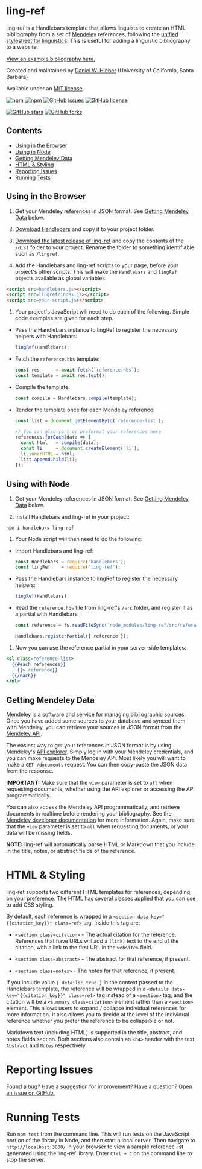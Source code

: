 # ling-ref

ling-ref is a Handlebars template that allows linguists to create an HTML bibliography from a set of [Mendeley][4] references, following the [unified stylesheet for linguistics][3]. This is useful for adding a linguistic bibliography to a website.

[View an example bibliography here.][5]

Created and maintained by [Daniel W. Hieber][2] (University of California, Santa Barbara)

Available under an [MIT license][9].

<!-- BADGES -->
<!-- Informational -->
[![npm](https://img.shields.io/npm/v/ling-ref.svg)][14]
[![npm](https://img.shields.io/npm/dt/ling-ref.svg)][14]
[![GitHub issues](https://img.shields.io/github/issues/dwhieb/ling-ref.svg)][12]
[![GitHub license](https://img.shields.io/github/license/dwhieb/ling-ref.svg)][13]

<!-- Social -->
[![GitHub stars](https://img.shields.io/github/stars/dwhieb/ling-ref.svg?style=social)](https://github.com/dwhieb/ling-ref/stargazers)
[![GitHub forks](https://img.shields.io/github/forks/dwhieb/ling-ref.svg?style=social)](https://github.com/dwhieb/ling-ref/network)

## Contents

* [Using in the Browser](#using-in-the-browser)
* [Using in Node](#using-in-node)
* [Getting Mendeley Data](#getting-mendeley-data)
* [HTML & Styling](#html--styling)
* [Reporting Issues](#reporting-issues)
* [Running Tests](#running-tests)

## Using in the Browser

1. Get your Mendeley references in JSON format. See [Getting Mendeley Data](#getting-mendeley-data) below.

1. [Download Handlebars][7] and copy it to your project folder.

1. [Download the latest release of ling-ref][6] and copy the contents of the `/dist` folder to your project. Rename the folder to something identifiable such as `/lingref`.

1. Add the Handlebars and ling-ref scripts to your page, before your project's other scripts. This will make the `Handlebars` and `lingRef` objects available as global variables.

  ```html
  <script src=handlebars.js></script>
  <script src=lingref/index.js></script>
  <script src=your-script.js></script>
  ```

1. Your project's JavaScript will need to do each of the following. Simple code examples are given for each step.

  - Pass the Handlebars instance to lingRef to register the necessary helpers with Handlebars:

    ```js
    lingRef(Handlebars):
    ```

  - Fetch the `reference.hbs` template:

    ```js
    const res      = await fetch(`reference.hbs`);
    const template = await res.text();
    ```

  - Compile the template:

    ```js
    const compile = Handlebars.compile(template);
    ```

  - Render the template once for each Mendeley reference:

    ```js
    const list = document.getElementById(`reference-list`);

    // You can also sort or preformat your references here
    references.forEach(data => {
      const html   = compile(data);
      const li     = document.createElement(`li`);
      li.innerHTML = html;
      list.appendChild(li);
    });
    ```

## Using with Node

1. Get your Mendeley references in JSON format. See [Getting Mendeley Data](#getting-mendeley-data) below.

1. Install Handlebars and ling-ref in your project:

  ```
  npm i handlebars ling-ref
  ```

1. Your Node script will then need to do the following:

  - Import Handlebars and ling-ref:

    ```js
    const Handlebars = require('handlebars');
    const lingRef    = require('ling-ref');
    ```

  - Pass the Handlebars instance to lingRef to register the necessary helpers:

    ```js
    lingRef(Handlebars):
    ```

  - Read the `reference.hbs` file from ling-ref's `/src` folder, and register it as a partial with Handlebars:

    ```js
    const reference = fs.readFileSync(`node_modules/ling-ref/src/reference.hbs`, `utf8`);

    Handlebars.registerPartial({ reference });
    ```

1. Now you can use the reference partial in your server-side templates:

  ```hbs
  <ol class=reference-list>
    {{#each references}}
      {{> reference}}
    {{/each}}
  </ol>
  ```

## Getting Mendeley Data

[Mendeley][4] is a software and service for managing bibliographic sources. Once you have added some sources to your database and synced them with Mendeley, you can retrieve your sources in JSON format from the [Mendeley API][10].

The easiest way to get your references in JSON format is by using Mendeley's [API explorer][11]. Simply log in with your Mendeley credentials, and you can make requests to the Mendeley API. Most likely you will want to make a `GET /documents` request. You can then copy-paste the JSON data from the response.

**IMPORTANT:** Make sure that the `view` parameter is set to `all` when requesting documents, whether using the API explorer or accessing the API programmatically.

You can also access the Mendeley API programmatically, and retrieve documents in realtime before rendering your bibliography. See the [Mendeley developer documentation][10] for more information. Again, make sure that the `view` parameter is set to `all` when requesting documents, or your data will be missing fields.

**NOTE:** ling-ref will automatically parse HTML or Markdown that you include in the title, notes, or abstract fields of the reference.

# HTML & Styling

ling-ref supports two different HTML templates for references, depending on your preference. The HTML has several classes applied that you can use to add CSS styling.

By default, each reference is wrapped in a `<section data-key="{{citation_key}}" class=ref>` tag. Inside this tag are:

  - `<section class=citation>` - The actual citation for the reference. References that have URLs will add a `(link)` text to the end of the citation, with a link to the first URL in the `websites` field.

  - `<section class=abstract>` - The abstract for that reference, if present.

  - `<section class=notes>` - The notes for that reference, if present.

If you include value `{ details: true }` in the context passed to the Handlebars template, the reference will be wrapped in a `<details data-key="{{citation_key}}" class=ref>` tag instead of a `<section>` tag, and the citation will be a `<summary class=citation>` element rather than a `<section>` element. This allows users to expand / collapse individual references for more information. It also allows you to decide at the level of the individual reference whether you prefer the reference to be collapsible or not.

Markdown text (including HTML) is supported in the title, abstract, and notes fields section. Both sections also contain an `<h4>` header with the text `Abstract` and `Notes` respectively.

# Reporting Issues

Found a bug? Have a suggestion for improvement? Have a question? [Open an issue on GitHub.][12]

# Running Tests

Run `npm test` from the command line. This will run tests on the JavaScript portion of the library in Node, and then start a local server. Then navigate to `http://localhost:3000/` in your browser to view a sample reference list generated using the ling-ref library. Enter `Ctrl + C` on the command line to stop the server.

<!-- LINKS -->
[1]: https://github.com/dwhieb/ling-ref#readme
[2]: https://danielhieber.com
[3]: https://www.linguisticsociety.org/resource/unified-style-sheet
[4]: https://www.mendeley.com
[5]: https://danielhieber.com/bibliographies/flexibility
[6]: https://github.com/dwhieb/ling-ref/releases
[7]: http://handlebarsjs.com/installation.html
[8]: http://handlebarsjs.com/
[9]: https://opensource.org/licenses/MIT
[10]: http://dev.mendeley.com
[11]: https://api.mendeley.com/apidocs/docs
[12]: https://github.com/dwhieb/ling-ref/issues
[13]: https://github.com/dwhieb/ling-ref/blob/master/LICENSE
[14]: https://www.npmjs.com/package/ling-ref
